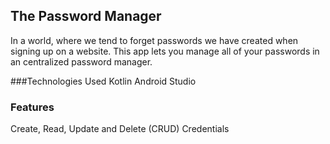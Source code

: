 ## The Password Manager
In a world, where we tend to forget passwords we have created when signing up on a website. This app lets you manage all of your passwords in an centralized password manager.

###Technologies Used
Kotlin
Android Studio

### Features
Create, Read, Update and Delete (CRUD) Credentials
